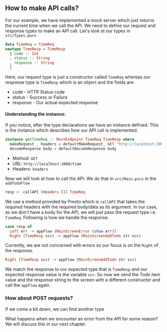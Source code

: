 ## How to make API calls?

For our example, we have implemented a mock server which just returns the current time when we call the API. We need to define our request and response types to make an API call. Let's look at our types in `src/Types.purs`

```haskell
data TimeReq = TimeReq
newtype TimeResp = TimeResp
  { code :: Int
  , status :: String
  , response :: String
  }
```

Here, our request type is just a constructor called `TimeReq` whereas our response type is `TimeResp` which is an object and the fields are:

* code - HTTP Status code
* status - Success or Failure
* response - Our actual expected response

#### Understanding the instance:

If you notice, after the type declarations we have an instance defined. This is the instance which describes how our API call is implemented.

```haskell
instance getTimeReq :: RestEndpoint TimeReq TimeResp where
  makeRequest _ headers = defaultMakeRequest_ GET "http://localhost:3000/time" headers
  decodeResponse body = defaultDecodeResponse body
```

* Method: `GET`
* URL: `http://localhost:3000/time` 
* Headers: `headers`

Now we will look at how to call the API. We do that in `src/Main.purs` in the `addTodoFlow`

```haskell
resp <- callAPI (Headers []) TimeReq
```

We use a method provided by Presto which is `callAPI` that takes the required headers with the required body/data as its argument. In our case, as we don't have a body for the API, we will just pass the request type i.e. `TimeReq`. Following is how we handle the response.

```haskell
case resp of
  Left err -> appFlow (MainScreenError (show err))
  Right (TimeResp scc) -> appFlow (MainScreenAddTodo str scc)
```

Currently, we are not concerned with errors so our focus is on the `Right` of the response.

```haskell
Right (TimeResp scc) -> appFlow (MainScreenAddTodo str scc)
```

We match the response to our expected type that is `TimeResp` and our expected response value is the variable `scc`. So now we send the Todo item value and the response string to the screen with a different constructor and call the `appFlow` again.

### How about POST requests?

If we come a bit down, we can find another type

What happens when we encounter an error from the API for some reason? We will discuss this in our next chapter.

